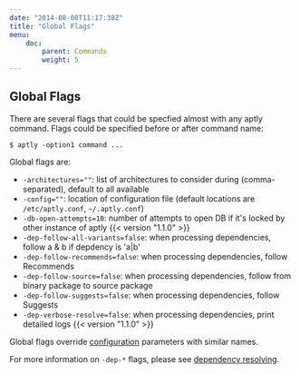```yaml
---
date: "2014-08-08T11:17:38Z"
title: "Global Flags"
menu:
    doc:
        parent: Commands
        weight: 5
---
```


Global Flags
------------

There are several flags that could be specfied almost with any aptly command.
Flags could be specified before or after command name:

    $ aptly -option1 command ...

Global flags are:

-   `-architectures=""`: list of architectures to consider during
    (comma-separated), default to all available
-   `-config=""`: location of configuration file (default locations are
    `/etc/aptly.conf`, `~/.aptly.conf`)
-   `-db-open-attempts=10`: number of attempts to open DB if it's locked by
    other instance of aptly  {{< version "1.1.0" >}}
-   `-dep-follow-all-variants=false`: when processing dependencies,
    follow a & b if depdency is 'a|b'
-   `-dep-follow-recommends=false`: when processing dependencies, follow
    Recommends
-   `-dep-follow-source=false`: when processing dependencies, follow
    from binary package to source package
-   `-dep-follow-suggests=false`: when processing dependencies, follow
    Suggests
-   `-dep-verbose-resolve=false`: when processing dependencies, print detailed
    logs {{< version "1.1.0" >}}

Global flags override [configuration](/doc/configuration) parameters with similar names.

For more information on `-dep-*` flags, please see [dependency resolving](/doc/feature/dependencies).
 
